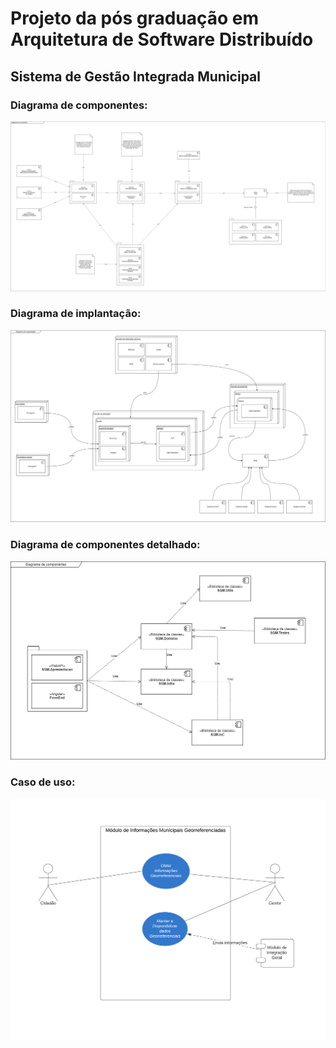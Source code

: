 # Projeto da pós graduação em Arquitetura de Software Distribuído

## Sistema de Gestão Integrada Municipal

### Diagrama de componentes:

![alt Diagrama de componentes](https://github.com/filipebsouza/sgm-pos/blob/main/docs/images/components.png)

### Diagrama de implantação:

![alt Diagrama de implantação](https://github.com/filipebsouza/sgm-pos/blob/main/docs/images/deployment.png)

### Diagrama de componentes detalhado:

![alt Diagrama de componentes detalhado](https://github.com/filipebsouza/sgm-pos/blob/main/docs/images/components-2.jpg)

### Caso de uso:

![alt Caso de uso](https://github.com/filipebsouza/sgm-pos/blob/main/docs/images/use-case.png)